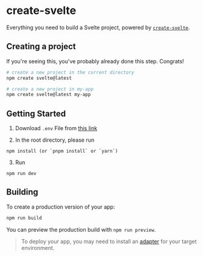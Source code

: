 # create-svelte

Everything you need to build a Svelte project, powered by [`create-svelte`](https://github.com/sveltejs/kit/tree/master/packages/create-svelte).

## Creating a project

If you're seeing this, you've probably already done this step. Congrats!

```bash
# create a new project in the current directory
npm create svelte@latest

# create a new project in my-app
npm create svelte@latest my-app
```

## Getting Started

1. Download `.env` File from [this link](https://share.1password.com/s#p9pHwDc16pJFpbSrjDYKILKM49qjKlWcl0qRUJOotHY)

2. In the root directory, please run 

```
npm install (or `pnpm install` or `yarn`)
```

3. Run 

```
npm run dev
```

## Building

To create a production version of your app:

```bash
npm run build
```

You can preview the production build with `npm run preview`.

> To deploy your app, you may need to install an [adapter](https://kit.svelte.dev/docs/adapters) for your target environment.
